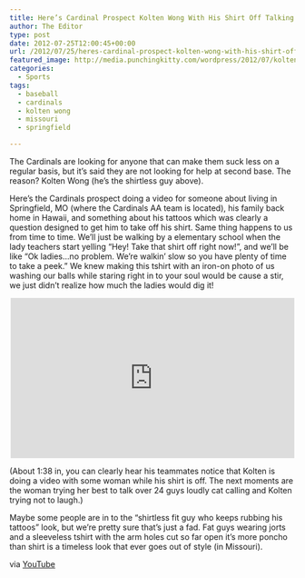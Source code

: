 ```yaml
---
title: Here’s Cardinal Prospect Kolten Wong With His Shirt Off Talking About His Tattoos
author: The Editor
type: post
date: 2012-07-25T12:00:45+00:00
url: /2012/07/25/heres-cardinal-prospect-kolten-wong-with-his-shirt-off-talking-about-his-tattoos/
featured_image: http://media.punchingkitty.com/wordpress/2012/07/kolten_wong.jpg
categories:
  - Sports
tags:
  - baseball
  - cardinals
  - kolten wong
  - missouri
  - springfield

---
```

The Cardinals are looking for anyone that can make them suck less on a regular basis, but it&#8217;s said they are not looking for help at second base. The reason? Kolten Wong (he&#8217;s the shirtless guy above).

Here&#8217;s the Cardinals prospect doing a video for someone about living in Springfield, MO (where the Cardinals AA team is located), his family back home in Hawaii, and something about his tattoos which was clearly a question designed to get him to take off his shirt. Same thing happens to us from time to time. We&#8217;ll just be walking by a elementary school when the lady teachers start yelling &#8220;Hey! Take that shirt off right now!&#8221;, and we&#8217;ll be like &#8220;Ok ladies&#8230;no problem. We&#8217;re walkin&#8217; slow so you have plenty of time to take a peek.&#8221; We knew making this tshirt with an iron-on photo of us washing our balls while staring right in to your soul would be cause a stir, we just didn&#8217;t realize how much the ladies would dig it!

<span class="embed-youtube" style="text-align:center; display: block;"><iframe class='youtube-player' type='text/html' width='500' height='282' src='http://www.youtube.com/embed/dLgm6HAxJ8E?version=3&#038;rel=1&#038;fs=1&#038;autohide=2&#038;showsearch=0&#038;showinfo=1&#038;iv_load_policy=1&#038;wmode=transparent' allowfullscreen='true' style='border:0;'></iframe></span>

(About 1:38 in, you can clearly hear his teammates notice that Kolten is doing a video with some woman while his shirt is off. The next moments are the woman trying her best to talk over 24 guys loudly cat calling and Kolten trying not to laugh.)

Maybe some people are in to the &#8220;shirtless fit guy who keeps rubbing his tattoos&#8221; look, but we&#8217;re pretty sure that&#8217;s just a fad. Fat guys wearing jorts and a sleeveless tshirt with the arm holes cut so far open it&#8217;s more poncho than shirt is a timeless look that ever goes out of style (in Missouri).

via <a href="http://www.youtube.com/watch?v=dLgm6HAxJ8E" target="_blank">YouTube</a>